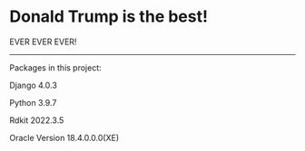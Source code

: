 # Donald Trump is the best!

EVER EVER EVER!



**********************************************
Packages in this project:

Django                 4.0.3

Python                 3.9.7

Rdkit                  2022.3.5

Oracle                 Version 18.4.0.0.0(XE)

